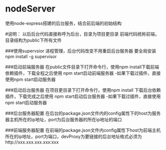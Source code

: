 # nodeServer
使用node-express搭建的后台服务，结合前后端的初始结构

#说明：
以后后台代码直接称呼为后台，目录为项目更目录
前端代码统称前端，目录结构为public下所有文件


###使用supervsior 进程管理，后台代码改变不用重启后台服务器
要全局安装
npm install -g supervisor

###启动前端服务器
在public文件目录下打开命令行，使用npm install下载前端依赖插件，下载全程之后使用 npm start启动前端服务器
-如果下载过插件，直接使用npm start启动服务器

###启动后台服务器
在项目更目录下打开命令行，使用npm install 下载后台依赖插件，下载完成之后使用 npm start启动后台服务器
-如果下载过插件，直接使用npm start启动服务器

###后台服务器配置
在后台的package.json文件内的config属性下的host为服务器主机所在的ip地址，port为后台服务器的所在ip地址的端口

###前端服务器配置
在前端的package.json文件内config属性下host为前端主机所在的ip地址，port为端口，devProxy为要链接的后台地址格式必须为http://xxx.xxx.xxx.xxx:xxx





